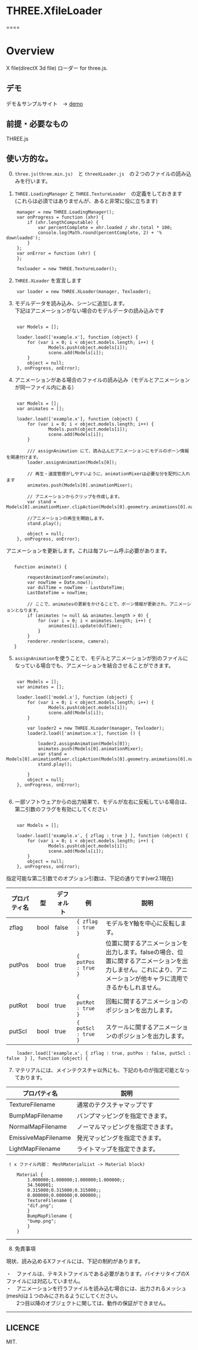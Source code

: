 # THREE.XfileLoader
====
# Overview
X file(directX 3d file) ローダー for three.js.

## デモ

デモ＆サンプルサイト　→ [demo][] 

[demo]: http://adrs2002.com/sandbox/xloader/xFileLoaderSample.html      "Demo"

## 前提・必要なもの
THREE.js

## 使い方的な。

0. `three.js(three.min.js)`　と `threeXLoader.js`　の２つのファイルの読み込みを行います。

1.  `THREE.LoadingManager` と `THREE.TextureLoader`　の定義をしておきます  
(これらは必須ではありませんが、あると非常に役に立ちます)

```  
    manager = new THREE.LoadingManager();
    var onProgress = function (xhr) {
        if (xhr.lengthComputable) {
            var percentComplete = xhr.loaded / xhr.total * 100;
            console.log(Math.round(percentComplete, 2) + '% downloaded');
        }
    };
    var onError = function (xhr) {
    };

    Texloader = new THREE.TextureLoader();
```  

2. `THREE.XLoader` を宣言します

```
    var loader = new THREE.XLoader(manager, Texloader);
```

3. モデルデータを読み込み、シーンに追加します。  
下記はアニメーションがない場合のモデルデータの読み込みです

```

    var Models = [];

    loader.load(['example.x'], function (object) {
        for (var i = 0; i < object.models.length; i++) {
                Models.push(object.models[i]);    
                scene.add(Models[i]);             
        }
        object = null;
    }, onProgress, onError);

```

4. アニメーションがある場合のファイルの読み込み（モデルとアニメーションが同一ファイル内にある）


```

    var Models = [];
    var animates = [];

    loader.load(['example.x'], function (object) {
        for (var i = 0; i < object.models.length; i++) {
                Models.push(object.models[i]);    
                scene.add(Models[i]);             
        }

        /// assignAnimation にて、読み込んだアニメーションにモデルのボーン情報を関連付けます。
        loader.assignAnimation(Models[0]);

        // 再生・速度管理がしやすいように、animationMixerは必要な分を配列に入れます
        animates.push(Models[0].animationMixer);

        // アニメーションからクリップを作成します。
        var stand = Models[0].animationMixer.clipAction(Models[0].geometry.animations[0].name);
        
        //アニメーションの再生を開始します。
        stand.play();
        
        object = null;
    }, onProgress, onError);

```

アニメーションを更新します。これは毎フレーム呼ぶ必要があります。

```

   function animate() {

        requestAnimationFrame(animate);
        var nowTime = Date.now();
        var dulTime = nowTime - LastDateTime;
        LastDateTime = nowTime;

        // ここで、animatesの更新をかけることで、ボーン情報が更新され、アニメーションとなります。
        if (animates != null && animates.length > 0) {
            for (var i = 0; i < animates.length; i++) {
                animates[i].update(dulTime);
            }
        }
        renderer.render(scene, camera);
   }

```

5. `assignAnimation`を使うことで、モデルとアニメーションが別のファイルになっている場合でも、アニメーションを結合させることができます。

```

    var Models = [];
    var animates = [];

    loader.load(['model.x'], function (object) {
        for (var i = 0; i < object.models.length; i++) {
                Models.push(object.models[i]);    
                scene.add(Models[i]);             
        }

        var loader2 = new THREE.XLoader(manager, Texloader);
        loader2.load(['animation.x'], function () {
            
            loader2.assignAnimation(Models[0]); 
            animates.push(Models[0].animationMixer);
            var stand = Models[0].animationMixer.clipAction(Models[0].geometry.animations[0].name);
            stand.play();

        }
        object = null;
    }, onProgress, onError);


```

6. 一部ソフトウェアからの出力結果で、モデルが左右に反転している場合は、第二引数のフラグを有効にしてください

```

    var Models = [];

    loader.load(['example.x', { zflag : true } ], function (object) {
        for (var i = 0; i < object.models.length; i++) {
                Models.push(object.models[i]);    
                scene.add(Models[i]);             
        }
        object = null;
    }, onProgress, onError);

```

指定可能な第二引数でのオプション引数は、下記の通りです(ver2.1現在)

  プロパティ名 | 型 | デフォルト | 例 | 説明  
  --- | ---  | --- | --- | --- 
  zflag | bool | false | `{ zflag : true }` | モデルをY軸を中心に反転します。
  putPos | bool | true | `{ putPos : true }` | 位置に関するアニメーションを出力します。falseの場合、位置に関するアニメーションを出力しません。これにより、アニメーションが他キャラに流用できるかもしれません。
  putRot | bool | true | `{ putRot : true }` | 回転に関するアニメーションのポジションを出力します。
  putScl | bool | true | `{ putScl : true }` | スケールに関するアニメーションのポジションを出力します。

```
    loader.load(['example.x', { zflag : true, putPos : false, putScl : false  } ], function (object) {

```

7. マテリアルには、メインテクスチャ以外にも、下記のものが指定可能となっております。

 プロパティ名 | 説明  
  --- | ---  
  TextureFilename | 通常のテクスチャマップです
  BumpMapFilename | バンプマッピングを指定できます。
  NormalMapFilename | ノーマルマッピングを指定できます。
  EmissiveMapFilename | 発光マッピングを指定できます。
  LightMapFilename | ライトマップを指定できます。


```
 ( x ファイル内部： MeshMaterialList -> Material block)

    Material {
        1.000000;1.000000;1.000000;1.000000;;
        34.560001;
        0.315000;0.315000;0.315000;;
        0.000000;0.000000;0.000000;;
        TextureFilename {
        "dif.png";
        }
        BumpMapFilename {
        "bump.png";
        }
    }

```

---------------------------------
8. 免責事項

現状、読み込めるXファイルには、下記の制約があります。

・　ファイルは、テキストファイルである必要があります。バイナリタイプのXファイルには対応していません。  
・　アニメーションを行うファイルを読み込む場合には、出力されるメッシュ(mesh)は１つのみにされるようにしてください。  
　　2つ目以降のオブジェクトに関しては、動作の保証ができません。

---------------------------------
## LICENCE
 MIT.
